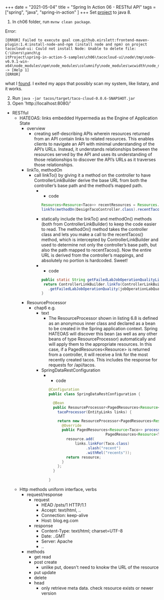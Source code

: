 +++ 
date = "2021-05-04"
title = "Spring In Action 06 - RESTful API"
tags = ["spring", "java", "spring-in-action" ]
+++
Set [project](https://github.com/habuma/spring-in-action-5-samples/tree/master/ch06) to java 8. 

1. In ch06 folder, run `mvnw clean package`.

Error:
```log
[ERROR] Failed to execute goal com.github.eirslett:frontend-maven-plugin:1.4:install-node-and-npm (install node and npm) on project tacocloud-ui: Could not install Node: Unable to delete file: C:\Users\yanch\g
itProject\spring-in-action-5-samples\ch06\tacocloud-ui\node\tmp\node-v6.9.1-win-x64\node_modules\npm\node_modules\columnify\node_modules\wcwidth\node_modules\defaults\node_modules\clone\LICENSE -> [Help 1]
[ERROR]
```
what I [found](https://stackoverflow.com/questions/19489720/maven-failed-to-clean-project-failed-to-delete-org-ow2-util-asm-asm-tree).
I exited my apps that possibly scan my system, like listary, and it works.

2. Run `java -jar tacos/target/taco-cloud-0.0.6-SNAPSHOT.jar`
3. Open 'http://localhost:8080/'


- RESTful
    - HATEOAS: links embedded
      Hypermedia as the Engine of Application State
        - overview
            - creating self-describing APIs wherein resources returned from an API contain links to related resources. This enables clients to navigate an API with minimal understanding of the API’s URLs. Instead, it understands relationships between the resources served by the API and uses its understanding of those relationships to discover the API’s URLs as it traverses those relationships.
        - linkTo, methodOn
            - call linkTo() by giving it a method on the controller to have ControllerLinkBuilder derive the base URL from both the controller’s base path and the method’s mapped path. 
                - - code
                  ```java
                  Resources<Resource<Taco>> recentResources = Resources.wrap(tacos); recentResources.add(
                  linkTo(methodOn(DesignTacoController.class).recentTacos()) .withRel("recents"));
                  ```
                - statically include the linkTo() and methodOn() methods (both from ControllerLinkBuilder) to keep the code easier to read. The methodOn() method takes the controller class and lets you make a call to the recentTacos() method, which is intercepted by ControllerLinkBuilder and used to determine not only the controller’s base path, but also the path mapped to recentTacos(). Now the entire URL is derived from the controller’s mappings, and absolutely no portion is hardcoded. Sweet!
                - - code
                  ```java
                  public static String getFailedLabJobOperationQualityLink(Integer jobOperationLabQualityId) {
                   return ControllerLinkBuilder.linkTo(ControllerLinkBuilder.methodOn(JobOperationQualityController.class)
                     .getFailedLabJobOperationQuality(jobOperationLabQualityId)).withSelfRel().getHref();
                  }
                  
                  ```
        - ResourceProcessor
            - chap6 e.g.
                - text
                    - The ResourceProcessor shown in listing 6.8 is defined as an anonymous inner class and declared as a bean to be created in the Spring application context. Spring HATEOAS will discover this bean (as well as any other beans of type ResourceProcessor) automatically and will apply them to the appropriate resources. In this case, if a PagedResources<Resource<Taco>> is returned from a controller, it will receive a link for the most recently created tacos. This includes the response for requests for /api/tacos.
                - SpringDataRestConfiguration
                    - - code
                      ```java
                      @Configuration
                      public class SpringDataRestConfiguration {
                      
                        @Bean
                        public ResourceProcessor<PagedResources<Resource<Taco>>>
                          tacoProcessor(EntityLinks links) {
                      
                          return new ResourceProcessor<PagedResources<Resource<Taco>>>() {
                            @Override
                            public PagedResources<Resource<Taco>> process(
                                                PagedResources<Resource<Taco>> resource) {
                              resource.add(
                                  links.linkFor(Taco.class)
                                       .slash("recent")
                                       .withRel("recents"));
                              return resource;
                            }
                          };
                        }
                        
                      }
                      
                      
                      ```
    - Http methods
      uniform interface, verbs
        - request/response
            - request 
                - HEAD /psts/1 HTTP/1.1
                - Accept: text/html, ..
                - Connection: keep-alive
                - Host: blog.eg.com
            - response
                - Content-Type: text/html; charset=UTF-8
                - Date: ..GMT
                - Server: Apache
                - <!DOCTYPE..> <html>..
        - methods
            - get
              read
            - post 
              create
                - unlike put, doesn't need to knokw the URL of the resource
            - put
              update
            - delete
            - head
                - only retrieve meta data. check resource exists or newer version